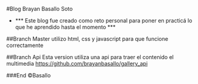 #Blog Brayan Basallo Soto

- *** Este blog fue creado como reto personal para poner en practicá lo que he aprendido hasta el momento ***

##Branch Master
utilizo html, css y javascript para que funcione correctamente

##Branch Api
Esta version utiliza una api para traer el contenido el multimedia
https://github.com/brayanbasallo/gallery_api

###End
&copy;Basallo

